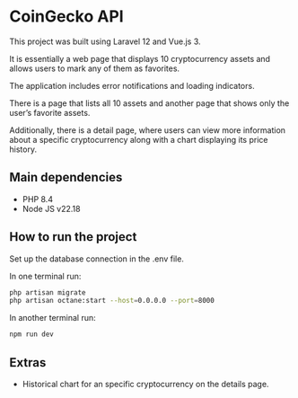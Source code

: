 # CoinGecko API

This project was built using Laravel 12 and Vue.js 3.

It is essentially a web page that displays 10 cryptocurrency assets and allows users to mark any of them as favorites.

The application includes error notifications and loading indicators.

There is a page that lists all 10 assets and another page that shows only the user’s favorite assets.

Additionally, there is a detail page, where users can view more information about a specific cryptocurrency along with a chart displaying its price history.

## Main dependencies
* PHP 8.4
* Node JS v22.18


## How to run the project

Set up the database connection in the .env file.

In one terminal run: 

```bash
php artisan migrate
php artisan octane:start --host=0.0.0.0 --port=8000
```

In another terminal run: 

```bash
npm run dev
```



## Extras
* Historical chart for an specific cryptocurrency on the details page.


